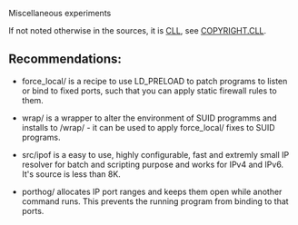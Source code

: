 Miscellaneous experiments

If not noted otherwise in the sources, it is [CLL](http://permalink.de/tino/cll), see [COPYRIGHT.CLL](COPYRIGHT.CLL).

Recommendations:
----------------

- force_local/ is a recipe to use LD_PRELOAD to patch programs to listen or bind to fixed ports, such that you can apply static firewall rules to them.

- wrap/ is a wrapper to alter the environment of SUID programms and installs to /wrap/ - it can be used to  apply force_local/ fixes to SUID programs.

- src/ipof is a easy to use, highly configurable, fast and extremly small IP resolver for batch and scripting purpose and works for IPv4 and IPv6.  It's source is less than 8K.

- porthog/ allocates IP port ranges and keeps them open while another command runs.  This prevents the running program from binding to that ports.
